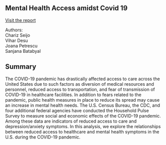 ## Mental Health Access amidst Covid 19
[Visit the report](https://vihardesu.github.io/covid19_mental_health/)  

Authors:  
Chariz Seijo  
Vihar Desu  
Joana Petrescu  
Sanjana Batabyal 

## Summary

The COVID-19 pandemic has drastically affected access to care across the United States due to such factors as diversion of medical resources and personnel, reduced access to transportation, and fear of transmission of COVID-19 in healthcare facilities. In addition to fears related to the pandemic,  public health measures in place to reduce its spread may cause an increase in mental health needs. The U.S. Census Bureau, the CDC, and four additional federal agencies have conducted the Household Pulse Survey to measure social and economic effects of the COVID-19 pandemic. Among these data are indicators of reduced access to care and depression/anxiety symptoms. In this analysis, we explore the relationships between reduced access to healthcare and mental health symptoms in the U.S. during the COVID-19 pandemic.



